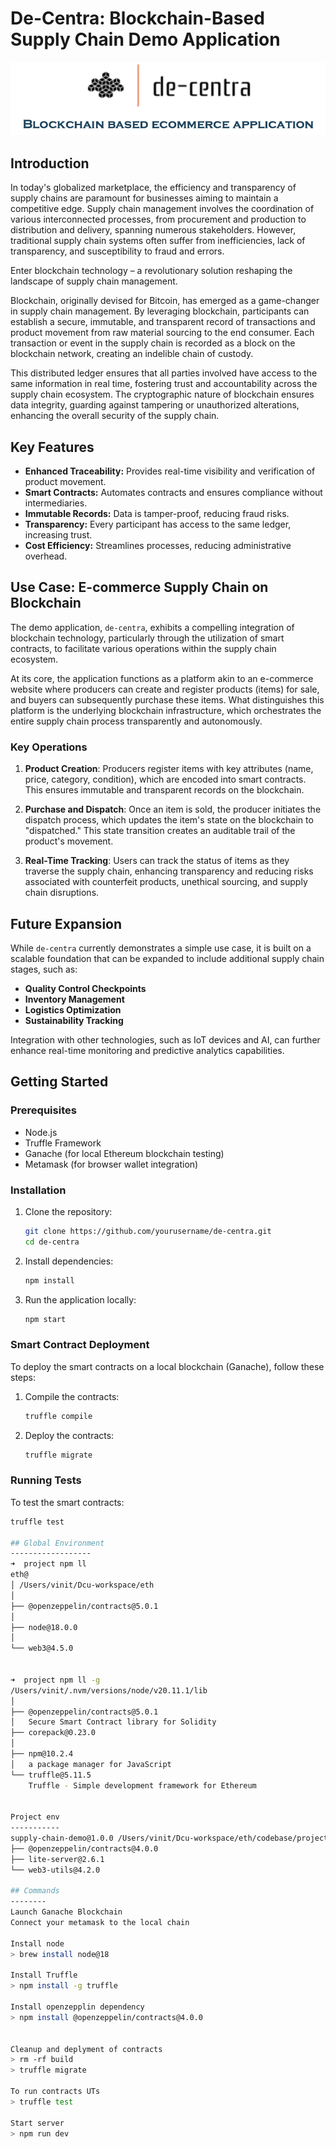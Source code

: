 # De-Centra: Blockchain-Based Supply Chain Demo Application 
![Logo](decentra-logo.png)
## Introduction

In today's globalized marketplace, the efficiency and transparency of supply chains are paramount for businesses aiming to maintain a competitive edge. Supply chain management involves the coordination of various interconnected processes, from procurement and production to distribution and delivery, spanning numerous stakeholders. However, traditional supply chain systems often suffer from inefficiencies, lack of transparency, and susceptibility to fraud and errors. 

Enter blockchain technology – a revolutionary solution reshaping the landscape of supply chain management.

Blockchain, originally devised for Bitcoin, has emerged as a game-changer in supply chain management. By leveraging blockchain, participants can establish a secure, immutable, and transparent record of transactions and product movement from raw material sourcing to the end consumer. Each transaction or event in the supply chain is recorded as a block on the blockchain network, creating an indelible chain of custody. 

This distributed ledger ensures that all parties involved have access to the same information in real time, fostering trust and accountability across the supply chain ecosystem. The cryptographic nature of blockchain ensures data integrity, guarding against tampering or unauthorized alterations, enhancing the overall security of the supply chain.

## Key Features

- **Enhanced Traceability:** Provides real-time visibility and verification of product movement.
- **Smart Contracts:** Automates contracts and ensures compliance without intermediaries.
- **Immutable Records:** Data is tamper-proof, reducing fraud risks.
- **Transparency:** Every participant has access to the same ledger, increasing trust.
- **Cost Efficiency:** Streamlines processes, reducing administrative overhead.

## Use Case: E-commerce Supply Chain on Blockchain

The demo application, `de-centra`, exhibits a compelling integration of blockchain technology, particularly through the utilization of smart contracts, to facilitate various operations within the supply chain ecosystem.

At its core, the application functions as a platform akin to an e-commerce website where producers can create and register products (items) for sale, and buyers can subsequently purchase these items. What distinguishes this platform is the underlying blockchain infrastructure, which orchestrates the entire supply chain process transparently and autonomously.

### Key Operations

1. **Product Creation**: Producers register items with key attributes (name, price, category, condition), which are encoded into smart contracts. This ensures immutable and transparent records on the blockchain.
  
2. **Purchase and Dispatch**: Once an item is sold, the producer initiates the dispatch process, which updates the item's state on the blockchain to "dispatched." This state transition creates an auditable trail of the product's movement.
  
3. **Real-Time Tracking**: Users can track the status of items as they traverse the supply chain, enhancing transparency and reducing risks associated with counterfeit products, unethical sourcing, and supply chain disruptions.

## Future Expansion

While `de-centra` currently demonstrates a simple use case, it is built on a scalable foundation that can be expanded to include additional supply chain stages, such as:

- **Quality Control Checkpoints**
- **Inventory Management**
- **Logistics Optimization**
- **Sustainability Tracking**

Integration with other technologies, such as IoT devices and AI, can further enhance real-time monitoring and predictive analytics capabilities.

## Getting Started

### Prerequisites

- Node.js
- Truffle Framework
- Ganache (for local Ethereum blockchain testing)
- Metamask (for browser wallet integration)

### Installation

1. Clone the repository:
    ```bash
    git clone https://github.com/yourusername/de-centra.git
    cd de-centra
    ```

2. Install dependencies:
    ```bash
    npm install
    ```

3. Run the application locally:
    ```bash
    npm start
    ```

### Smart Contract Deployment

To deploy the smart contracts on a local blockchain (Ganache), follow these steps:

1. Compile the contracts:
    ```bash
    truffle compile
    ```

2. Deploy the contracts:
    ```bash
    truffle migrate
    ```

### Running Tests

To test the smart contracts:

```bash
truffle test

## Global Environment
------------------
➜  project npm ll
eth@
│ /Users/vinit/Dcu-workspace/eth
│ 
├── @openzeppelin/contracts@5.0.1
│   
├── node@18.0.0
│   
└── web3@4.5.0
    

➜  project npm ll -g
/Users/vinit/.nvm/versions/node/v20.11.1/lib
│ 
├── @openzeppelin/contracts@5.0.1
│   Secure Smart Contract library for Solidity
├── corepack@0.23.0
│   
├── npm@10.2.4
│   a package manager for JavaScript
└── truffle@5.11.5
    Truffle - Simple development framework for Ethereum


Project env
-----------
supply-chain-demo@1.0.0 /Users/vinit/Dcu-workspace/eth/codebase/project/supply-chain-demo
├── @openzeppelin/contracts@4.0.0
├── lite-server@2.6.1
└── web3-utils@4.2.0

## Commands
--------
Launch Ganache Blockchain
Connect your metamask to the local chain

Install node
> brew install node@18

Install Truffle
> npm install -g truffle

Install openzepplin dependency
> npm install @openzeppelin/contracts@4.0.0


Cleanup and deplyment of contracts
> rm -rf build
> truffle migrate

To run contracts UTs
> truffle test

Start server
> npm run dev
